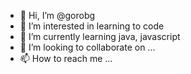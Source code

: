 - 👋 Hi, I’m @gorobg
- 👀 I’m interested in learning to code
- 🌱 I’m currently learning java, javascript  
- 💞️ I’m looking to collaborate on ...
- 📫 How to reach me ...

<!---
gorobg/gorobg is a ✨ special ✨ repository because its `README.md` (this file) appears on your GitHub profile.
You can click the Preview link to take a look at your changes.
--->
